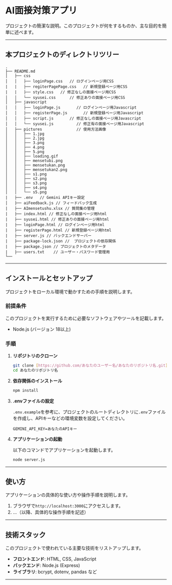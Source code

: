 # AI面接対策アプリ

プロジェクトの簡潔な説明。このプロジェクトが何をするものか、主な目的を簡単に述べます。

---

## 本プロジェクトのディレクトリツリー

```
.
├── README.md
│   ├── css
│   │   ├── loginPage.css   // ログインページ用CSS
|   |   ├── regiterPagePage.css   // 新規登録ページ用CSS
|   |   ├── style.css   // 修正なしの面接ページ用CSS
│   │   └── syusei.css      // 修正ありの面接ページ用CSS
│   ├── javascript
│   │   ├── loginPage.js       // ログインページ用Javascript
│   │   ├── registerPage.js       // 新規登録ページ用Javascript
│   │   ├── script.js       // 修正なしの面接ページ用Javascript
│   │   └── syusei.js          // 修正有の面接ページ用Javascript
│   ├── pictures               // 使用方法画像
│   │   ├── 1.jpg
│   │   ├── 2.jpg
│   │   ├── 3.png
│   │   ├── 4.png
│   │   ├── 5.png
│   │   ├── loading.gif
│   │   ├── mensetubi.png
│   │   ├── mensetukan.png
│   │   ├── mensetukan2.png
│   │   ├── s1.png
│   │   ├── s2.png
│   │   ├── s3.png
│   │   ├── s4.png
│   │   └── s5.png
|   ├── .env   // Gemini APIキー設定
│   ├── aiFeedback.js // フィードバック生成 
|   ├── AImensetushu.xlsx // 質問集の管理
|   ├── index.html // 修正なしの面接ページ用html
|   ├── syusei.html // 修正ありの面接ページ用html
|   ├── loginPage.html // ログインページ用html
|   ├── registerPage.html // 新規登録ページ用html
|   ├── server.js // バックエンドサーバー
|   ├── package-lock.json //  プロジェクトの依存関係
|   ├── package.json // プロジェクトのメタデータ
|   ├── users.txt    // ユーザー・パスワード管理用
└──
```

---

## インストールとセットアップ

プロジェクトをローカル環境で動かすための手順を説明します。

### 前提条件

このプロジェクトを実行するために必要なソフトウェアやツールを記載します。

- Node.js (バージョン 18以上)

### 手順

1.  **リポジトリのクローン**

    ```bash
    git clone [https://github.com/あなたのユーザー名/あなたのリポジトリ名.git](https://github.com/あなたのユーザー名/あなたのリポジトリ名.git)
    cd あなたのリポジトリ名
    ```

2.  **依存関係のインストール**

    ```bash
    npm install
    ```

3.  **.envファイルの設定**

    `.env.example`を参考に、プロジェクトのルートディレクトリに`.env`ファイルを作成し、APIキーなどの環境変数を設定してください。

    ```
    GEMINI_API_KEY=あなたのAPIキー
    ```

4.  **アプリケーションの起動**

    以下のコマンドでアプリケーションを起動します。

    ```bash
    node server.js

    ```

---

## 使い方

アプリケーションの具体的な使い方や操作手順を説明します。

1.  ブラウザで`http://localhost:3000`にアクセスします。
2.  ...（以降、具体的な操作手順を記述）

---

## 技術スタック

このプロジェクトで使われている主要な技術をリストアップします。

-   **フロントエンド**: HTML, CSS, JavaScript
-   **バックエンド**: Node.js (Express)
-   **ライブラリ**: bcrypt, dotenv, pandas など

---


